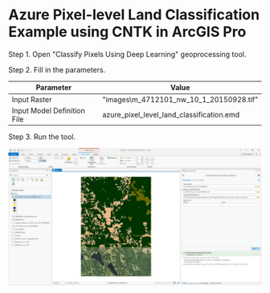 # Azure Pixel-level Land Classification Example using CNTK in ArcGIS Pro
Step 1. Open "Classify Pixels Using Deep Learning" geoprocessing tool.

Step 2. Fill in the parameters.

| Parameter | Value |
| --------- | ----- |
| Input Raster | "images\m_4712101_nw_10_1_20150928.tif" |
| Input Model Definition File | azure_pixel_level_land_classification.emd |

Step 3. Run the tool.

<img src='../../../../docs/img/cntk_azurepixellevellandclassification_example.jpg'>
